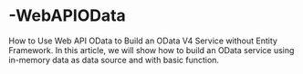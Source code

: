 # -WebAPIOData
How to Use Web API OData to Build an OData V4 Service without Entity Framework.
In this article, we will show how to build an OData service using in-memory data as data source and with basic function.
